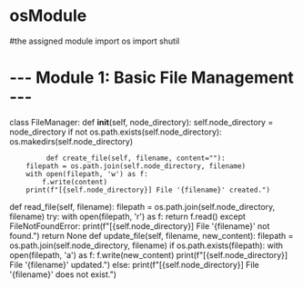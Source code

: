 # osModule
#the assigned module
import os
import shutil

# --- Module 1: Basic File Management ---
class FileManager:
    def __init__(self, node_directory):
        self.node_directory = node_directory
        if not os.path.exists(self.node_directory):
            os.makedirs(self.node_directory)

             def create_file(self, filename, content=""):
        filepath = os.path.join(self.node_directory, filename)
        with open(filepath, 'w') as f:
            f.write(content)
        print(f"[{self.node_directory}] File '{filename}' created.")
def read_file(self, filename):
        filepath = os.path.join(self.node_directory, filename)
        try:
            with open(filepath, 'r') as f:
                return f.read()
        except FileNotFoundError:
            print(f"[{self.node_directory}] File '{filename}' not found.")
            return None
            def update_file(self, filename, new_content):
        filepath = os.path.join(self.node_directory, filename)
        if os.path.exists(filepath):
            with open(filepath, 'a') as f:
                f.write(new_content)
            print(f"[{self.node_directory}] File '{filename}' updated.")
        else:
            print(f"[{self.node_directory}] File '{filename}' does not exist.")
